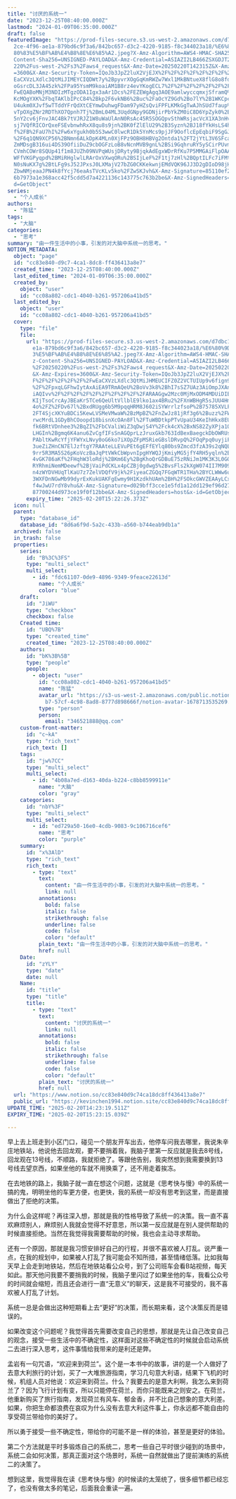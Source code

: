 ```yaml
---
title: "讨厌的系统一"
date: "2023-12-25T08:40:00.000Z"
lastmod: "2024-01-09T06:35:00.000Z"
draft: false
featuredImage: "https://prod-files-secure.s3.us-west-2.amazonaws.com/d7dbc101-8\
  2ce-4f96-ae1a-879bd6c9f3a6/842bc657-d3c2-4220-9185-f8c344023a18/%E6%80%9D%E8%\
  80%83%E5%BF%AB%E4%B8%8E%E6%85%A2.jpeg?X-Amz-Algorithm=AWS4-HMAC-SHA256&X-Amz-\
  Content-Sha256=UNSIGNED-PAYLOAD&X-Amz-Credential=ASIAZI2LB466ZSXGDJT2%2F20250\
  220%2Fus-west-2%2Fs3%2Faws4_request&X-Amz-Date=20250220T142315Z&X-Amz-Expires\
  =3600&X-Amz-Security-Token=IQoJb3JpZ2luX2VjEJX%2F%2F%2F%2F%2F%2F%2F%2F%2F%2Fw\
  EaCXVzLXdlc3QtMiJIMEYCIQDWt7y%2BpyvrXOgGqKmRWZw7Wxl1MkBNtueX8flG8o8fdwIhAOVpl\
  oGsrcDL3JA45zk%2FPa95YsmM9koaiAM1B8rz4evYKogECL7%2F%2F%2F%2F%2F%2F%2F%2F%2F%2\
  FwEQABoMNjM3NDIzMTgzODA1Igx3aAr1Dcs%2FEZEWgAgq3AOE9amlwyccqmxjSframQ%2FCEUWOF\
  KcMOgYXK%2FbqTAKlbIPcC84%2Bkp2F6vkNB6%2Buc%2FaOcYZ9Gd%2Bo7lY%2B1WKCpcQ1M3%2B4\
  U4ukm0XJvf5wTTddYFrQdXtCEYmwDuhwgFDam97yHZsQviFPFLKMkGgTwAJhSUd7faup%2FolVsbS\
  vTpOXgZNr2RDThXO7Qpnh7Tj%2BmL04ML3UqdGNpy9GDNjirPbYkZM0iC8D6YpZyk0%2B2fl1vXu8\
  5nY2cv6jFnvJAC4Bk7tVJRJZ1W8uWaUlAnN0RsAc45R5SOGQpvSthWRsjacVcX1XA3nHv08Lnfe25\
  sj7VQfRICOrQxeFSEvbnwhRxX8qu8s9jn%2BK0fZlElU29%2B3Syzn%2BJ18fYkHsLS4h0bxKveWy\
  f%2FB%2FaU7hI%2Fw6xYgukh0b5S3wwC0lwcR1Dk5YnMcs9pjJF9OoflcEpEqbiF9SgGJK5BCvHBR\
  %2F6q1QN9XCP56%2BNmn6ALkDpK4MLn0XjFPz9OBH8HBVg2Ontda1%2FT2jYtL3V6SFcanndhYLzI\
  ZmMDsgB316ui4DS39OfiiDuZ9cbOGFzLoB8vNcnMVB9gnL%2BSi9GqhruRY5ySCirPUvmgoWcihDQ\
  CVmhCOWr8SQUp41f1m8JUZh09NVPqWUsjDRyty9BjqkAdEgxWDrRfKu7P5MMGAiFlpOAAjpDIN2fI\
  WFfVKGPyqpd%2BMiRHglwlLRArOxVXwqORu%2BSIjLeF%2F1tj7zHl%2BQptILFc7iFMt6igDtUZ3\
  N0sNuKX7g%2BtLFg9sJ52JPxsJ0LXMajV27bZG0CKKekwnjEMdVQK96JJ3D2gDIoD98jHP32cWlf2\
  ZbwNMjeaaJPN4k8fYcj76eaAsTVcKLv5ko%2FZwSKJvh&X-Amz-Signature=85110ef2f95de85b\
  6b7973a1e368acc42f5cdd5d7a4221136c143775c763b2be&X-Amz-SignedHeaders=host&x-i\
  d=GetObject"
series:
  - "个人成长"
authors:
  - "陈猛"
tags:
  - "大脑"
categories:
  - "思考"
summary: "由一件生活中的小事，引发的对大脑中系统一的思考。"
NOTION_METADATA:
  object: "page"
  id: "cc83e840-d9c7-4ca1-8dc8-ff436413a8e7"
  created_time: "2023-12-25T08:40:00.000Z"
  last_edited_time: "2024-01-09T06:35:00.000Z"
  created_by:
    object: "user"
    id: "cc08a802-cdc1-4040-b261-957206a41bd5"
  last_edited_by:
    object: "user"
    id: "cc08a802-cdc1-4040-b261-957206a41bd5"
  cover:
    type: "file"
    file:
      url: "https://prod-files-secure.s3.us-west-2.amazonaws.com/d7dbc101-82ce-4f96-a\
        e1a-879bd6c9f3a6/842bc657-d3c2-4220-9185-f8c344023a18/%E6%80%9D%E8%80%8\
        3%E5%BF%AB%E4%B8%8E%E6%85%A2.jpeg?X-Amz-Algorithm=AWS4-HMAC-SHA256&X-Am\
        z-Content-Sha256=UNSIGNED-PAYLOAD&X-Amz-Credential=ASIAZI2LB466ZCXI2CLJ\
        %2F20250220%2Fus-west-2%2Fs3%2Faws4_request&X-Amz-Date=20250220T142226Z\
        &X-Amz-Expires=3600&X-Amz-Security-Token=IQoJb3JpZ2luX2VjEJX%2F%2F%2F%2\
        F%2F%2F%2F%2F%2F%2FwEaCXVzLXdlc3QtMiJHMEUCIFZ0Z2VCTUIUp9v6fign9uw7Ceu73\
        %2F%2FpxqLGFhwIytAxAiEA9TRmAQeU%2BoVv3k8%2BhI7sSZ7UAz3AiOmpJXAnyojwT7Qq\
        iAQIvv%2F%2F%2F%2F%2F%2F%2F%2F%2F%2FARAAGgw2Mzc0MjMxODM4MDUiDIBs6x1ZooC\
        KIjTsoCrcAyJBEaKr5TCe6QeUltVllblE9lko1ax4BRu2%2FXnWBHgR5sJUU4HmtVl7SH3m\
        4o%2FZ%2FDv67l%2BxdRUgg6b5M9pqqHRM8J602iSYWrrlzfsoP%2B75785XVLFNCIN3jx%\
        2FT4SjcXKYuBDCi5KewLVSMeVMwaW%2BzMpBZ%2FnZwJz81jRf3g6%2Buzz%2FWs0hZCH2p\
        rwcMrdL1GDyBhCOoopd18bisnXcOAn8Fl%2FTuWBDtkpPTvUpaU34KeIhHkx8EUNFJkmywv\
        fk6BRtVDnhee3%2BqZI%2FbCValiWiZ3qDwjS4Y%2Fck4cX%2BxNS82ZyXPja1QnOgJDgVj\
        LHGIn%2Bgmq6K4anu6ZvCgfIFsSnAGQprLzJruxGkb763IdBexBaegckDbOWRUs%2F%2FXL\
        PAbltKwRcYfjYFWYxLNvy0oG6ko7iXOpZFpMSRieGBslDRvpQ%2FOqPpq0uyjiFfX3CdZ2G\
        3ueZiZHnCN7ElJzftgY7RAAteLLEVuPEt6gEFfEYlq80bs9Zmcd3fzA39s2qNQLDjjmqex7\
        9rr5R3MA5S26pKoVczBaJqPtVWkCbWpvnIpgHYWQJjKmiyMG5jfY4RH5yqln%2B%2FADUl7\
        4vGK786aKf%2FHqhW3loRdj%2BKm6Ey%2BgKhoQrGDBuE75zRNiJm1MK3K3L0GOqUB3DbSf\
        RYRhmiNemMDeewf%2BjVaiPdCKLx4pCZBj0gdwg5%2BvsFls2kXgW074II7M909vBOw8ox9\
        n4zWYDVHUqTlKaU7z7ZelVDQfV9jk%2FiyeaCZGQq7FGqWTR1THa%2BYCLWWw6uBs8xbcS0\
        3WXFDnNGwMb99dyrExKukUAKFgEwmy9H1KzdkhUAm%2BH%2FSOkcGWVZEAAyLCxRte7Ygae\
        f4wJwU7rdY8vhu&X-Amz-Signature=d029bff3cce1e5fd1a12dd129ef96d27066150ce\
        87700244d973ce19f0f12bbe&X-Amz-SignedHeaders=host&x-id=GetObject"
      expiry_time: "2025-02-20T15:22:26.373Z"
  icon: null
  parent:
    type: "database_id"
    database_id: "8d6a6f9d-5a2c-433b-a560-b744eab9db1a"
  archived: false
  in_trash: false
  properties:
    series:
      id: "B%3C%3FS"
      type: "multi_select"
      multi_select:
        - id: "fdc61107-0de9-4896-9349-9feace22613d"
          name: "个人成长"
          color: "blue"
    draft:
      id: "JiWU"
      type: "checkbox"
      checkbox: false
    Created time:
      id: "UBQ%7B"
      type: "created_time"
      created_time: "2023-12-25T08:40:00.000Z"
    authors:
      id: "bK%3B%5B"
      type: "people"
      people:
        - object: "user"
          id: "cc08a802-cdc1-4040-b261-957206a41bd5"
          name: "陈猛"
          avatar_url: "https://s3-us-west-2.amazonaws.com/public.notion-static.com/775523\
            b7-57cf-4c98-8ad8-8777d898666f/notion-avatar-1678713535269.png"
          type: "person"
          person:
            email: "346521888@qq.com"
    custom-front-matter:
      id: "c~kA"
      type: "rich_text"
      rich_text: []
    tags:
      id: "jw%7CC"
      type: "multi_select"
      multi_select:
        - id: "4b08a7ed-d163-40da-b224-c8bb8599911e"
          name: "大脑"
          color: "gray"
    categories:
      id: "nbY%3F"
      type: "multi_select"
      multi_select:
        - id: "ed729a50-16e0-4cdb-9083-9c106716cef6"
          name: "思考"
          color: "purple"
    summary:
      id: "x%3AlD"
      type: "rich_text"
      rich_text:
        - type: "text"
          text:
            content: "由一件生活中的小事，引发的对大脑中系统一的思考。"
            link: null
          annotations:
            bold: false
            italic: false
            strikethrough: false
            underline: false
            code: false
            color: "default"
          plain_text: "由一件生活中的小事，引发的对大脑中系统一的思考。"
          href: null
    Date:
      id: "zYLY"
      type: "date"
      date: null
    Name:
      id: "title"
      type: "title"
      title:
        - type: "text"
          text:
            content: "讨厌的系统一"
            link: null
          annotations:
            bold: false
            italic: false
            strikethrough: false
            underline: false
            code: false
            color: "default"
          plain_text: "讨厌的系统一"
          href: null
  url: "https://www.notion.so/cc83e840d9c74ca18dc8ff436413a8e7"
  public_url: "https://kevinchen1994.notion.site/cc83e840d9c74ca18dc8ff436413a8e7"
UPDATE_TIME: "2025-02-20T14:23:19.511Z"
EXPIRY_TIME: "2025-02-20T15:23:15.039Z"

---
```

<link rel="stylesheet" href="https://cdn.jsdelivr.net/npm/katex@0.16.2/dist/katex.min.css" integrity="sha384-bYdxxUwYipFNohQlHt0bjN/LCpueqWz13HufFEV1SUatKs1cm4L6fFgCi1jT643X" crossorigin="anonymous">


早上去上班走到小区门口，碰见一个朋友开车出去，他停车问我去哪里，我说朱辛庄地铁站，他说他去回龙观，要不要捎着我，我脑子里第一反应就是我去8号线，回龙观在13号线，不顺路，我就拒绝了。等跟他告别，我突然想到我需要换到13号线去望京西，如果坐他的车就不用换乘了，还不用走着挨冻。


在去地铁的路上，我脑子就一直在想这个问题，这就是《思考快与慢》中的系统一搞的鬼，明明坐他的车更方便，也更快，我的系统一却没有思考到这里，而是直接做出了拒绝的决策。


为什么会这样呢？再往深入想，那就是我的性格导致了系统一的决策。我一直不喜欢麻烦别人，麻烦别人我就会觉得不好意思，所以第一反应就是在别人提供帮助的时候直接拒绝。当然在我觉得我需要帮助的时候，我也会主动寻求帮助。


还有一个原因，那就是我习惯安排好自己的行程，并很不喜欢被人打乱。说严重一点，在我的规划中，如果被人打乱了我可能会不知所措，甚至情绪低落。比如我每天早上会走到地铁站，然后在地铁站看公众号，到了公司班车会看B站视频，每天如此。那天他问我要不要捎我的时候，我脑子里闪过了如果坐他的车，我看公众号的时间就会缩短，而且还会进行一直“无意义”的聊天，这是我不可接受的，我不喜欢被人打乱了计划。


系统一总是会做出这种短期看上去“更好”的决策，而长期来看，这个决策反而是错误的。


如果改变这个问题呢？我觉得首先需要改变自己的思想，那就是先让自己改变自己的观念，接受一些生活中的不确定性，这样面对这些不确定性的时候就会启动系统二去进行深入思考，这件事情给我带来的是利还是弊。


孟岩有一句咒语，“欢迎来到荷兰”。这个是一本书中的故事，讲的是一个人做好了去意大利旅行的计划，买了一大堆旅游指南，学习几句意大利语，结果下飞机的时候，机组人员对他说：欢迎来到荷兰。什么？我要去的是意大利啊，我怎么来到荷兰了？因为飞行计划有变，所以只能停在荷兰，而你只能既来之则安之。在荷兰，他重新购买了旅行指南，发现荷兰有风车、郁金香，并不比自己想象的意大利差。如果，你把生命都浪费在哀叹为什么没有去意大利这件事上，你永远都不能自由的享受荷兰带给你的美好了。


所以勇于接受一些不确定性，带给你的可能不是一样的体验，甚至是更好的体验。


第二个方法就是平时多锻炼自己的系统二，思考一些自己平时很少碰到的场景中，系统二会如何决策，那真正面对这个场景时，系统一自然就做出了提前演练的系统二的决策了。


想到这里，我觉得我在读《思考快与慢》的时候读的太笼统了，很多细节都已经忘了，也没有做太多的笔记，后面我会重读一遍。

